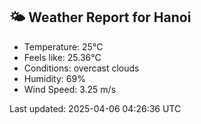 <!-- WEATHER-START -->
## 🌤 Weather Report for Hanoi

- Temperature: 25°C
- Feels like: 25.36°C
- Conditions: overcast clouds
- Humidity: 69%
- Wind Speed: 3.25 m/s

Last updated: 2025-04-06 04:26:36 UTC
<!-- WEATHER-END -->

